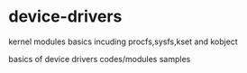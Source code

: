 # device-drivers
kernel modules basics incuding procfs,sysfs,kset and kobject

basics of device drivers codes/modules samples
